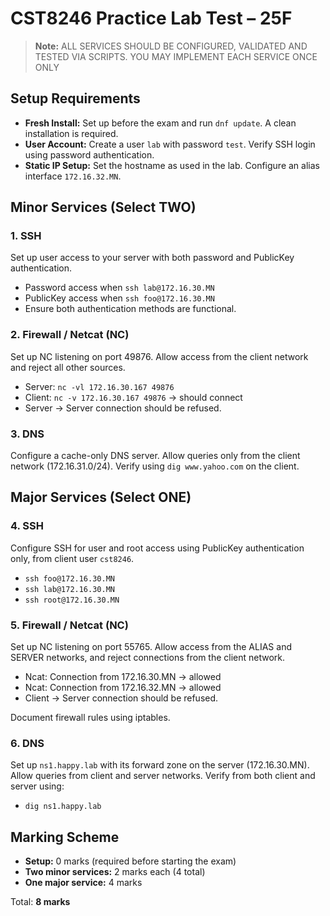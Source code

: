 # CST8246 Practice Lab Test – 25F

> **Note:** ALL SERVICES SHOULD BE CONFIGURED, VALIDATED AND TESTED VIA SCRIPTS. YOU MAY IMPLEMENT EACH SERVICE ONCE ONLY

## Setup Requirements

- **Fresh Install:** Set up before the exam and run `dnf update`. A clean installation is required.
- **User Account:** Create a user `lab` with password `test`. Verify SSH login using password authentication.
- **Static IP Setup:** Set the hostname as used in the lab. Configure an alias interface `172.16.32.MN`.

## Minor Services (Select TWO)

### 1. SSH

Set up user access to your server with both password and PublicKey authentication.

- Password access when `ssh lab@172.16.30.MN`
- PublicKey access when `ssh foo@172.16.30.MN`
- Ensure both authentication methods are functional.

### 2. Firewall / Netcat (NC)

Set up NC listening on port 49876. Allow access from the client network and reject all other sources.

- Server: `nc -vl 172.16.30.167 49876`
- Client: `nc -v 172.16.30.167 49876` → should connect
- Server → Server connection should be refused.

### 3. DNS

Configure a cache-only DNS server. Allow queries only from the client network (172.16.31.0/24).
Verify using `dig www.yahoo.com` on the client.

## Major Services (Select ONE)

### 4. SSH

Configure SSH for user and root access using PublicKey authentication only, from client user `cst8246`.

- `ssh foo@172.16.30.MN`
- `ssh lab@172.16.30.MN`
- `ssh root@172.16.30.MN`

### 5. Firewall / Netcat (NC)

Set up NC listening on port 55765. Allow access from the ALIAS and SERVER networks, and reject connections from the client network.

- Ncat: Connection from 172.16.30.MN → allowed
- Ncat: Connection from 172.16.32.MN → allowed
- Client → Server connection should be refused.

Document firewall rules using iptables.

### 6. DNS

Set up `ns1.happy.lab` with its forward zone on the server (172.16.30.MN). Allow queries from client and server networks.
Verify from both client and server using:

- `dig ns1.happy.lab`

## Marking Scheme

- **Setup:** 0 marks (required before starting the exam)
- **Two minor services:** 2 marks each (4 total)
- **One major service:** 4 marks

Total: **8 marks**

